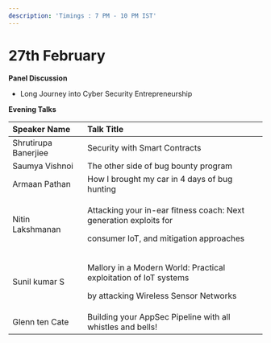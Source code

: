 ```yaml
---
description: 'Timings : 7 PM - 10 PM IST'
---
```


# 27th February

**Panel Discussion**

* Long Journey into Cyber Security Entrepreneurship

 **Evening Talks**

<table>
  <thead>
    <tr>
      <th style="text-align:left">Speaker Name</th>
      <th style="text-align:left"><b>Talk Title</b>
      </th>
    </tr>
  </thead>
  <tbody>
    <tr>
      <td style="text-align:left">Shrutirupa Banerjiee</td>
      <td style="text-align:left">Security with Smart Contracts</td>
    </tr>
    <tr>
      <td style="text-align:left">Saumya Vishnoi</td>
      <td style="text-align:left">The other side of bug bounty program</td>
    </tr>
    <tr>
      <td style="text-align:left">Armaan Pathan</td>
      <td style="text-align:left">How I brought my car in 4 days of bug hunting</td>
    </tr>
    <tr>
      <td style="text-align:left">Nitin Lakshmanan</td>
      <td style="text-align:left">
        <p>Attacking your in-ear fitness coach: Next generation exploits for</p>
        <p>consumer IoT, and mitigation approaches</p>
      </td>
    </tr>
    <tr>
      <td style="text-align:left">Sunil kumar S</td>
      <td style="text-align:left">
        <p>Mallory in a Modern World: Practical exploitation of IoT systems</p>
        <p>by attacking Wireless Sensor Networks</p>
      </td>
    </tr>
    <tr>
      <td style="text-align:left">Glenn ten Cate</td>
      <td style="text-align:left">Building your AppSec Pipeline with all whistles and bells!</td>
    </tr>
  </tbody>
</table>